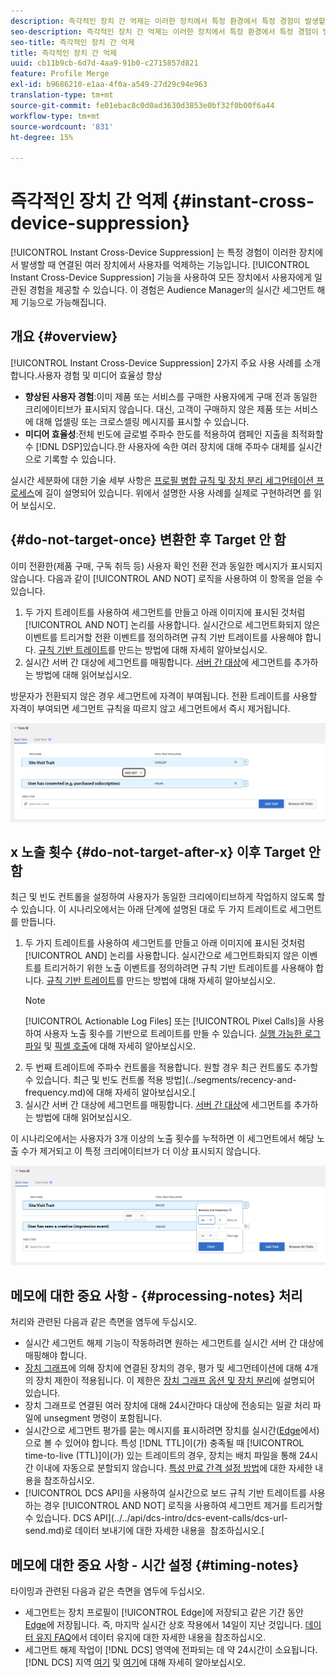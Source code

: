 ```yaml
---
description: 즉각적인 장치 간 억제는 이러한 장치에서 특정 환경에서 특정 경험이 발생할 때 연결되어 있는 여러 장치에 있는 사용자를 억제하는 기능입니다. 여러 장치 간에 일관된 경험을 사용자에게 제공하려면 즉각적인 장치 간 억제 기능을 사용하십시오. 이 경험은 Audience Manager의 실시간 세그먼트 해제 기능으로 가능해집니다.
seo-description: 즉각적인 장치 간 억제는 이러한 장치에서 특정 환경에서 특정 경험이 발생할 때 연결되어 있는 여러 장치에 있는 사용자를 억제하는 기능입니다. 여러 장치 간에 일관된 경험을 사용자에게 제공하려면 즉각적인 장치 간 억제 기능을 사용하십시오. 이 경험은 Audience Manager의 실시간 세그먼트 해제 기능으로 가능해집니다.
seo-title: 즉각적인 장치 간 억제
title: 즉각적인 장치 간 억제
uuid: cb11b9cb-6d7d-4aa9-91b0-c2715857d821
feature: Profile Merge
exl-id: b9686210-e1aa-4f0a-a549-27d29c94e963
translation-type: tm+mt
source-git-commit: fe01ebac8c0d0ad3630d3853e0bf32f0b00f6a44
workflow-type: tm+mt
source-wordcount: '831'
ht-degree: 15%

---
```


# 즉각적인 장치 간 억제 {#instant-cross-device-suppression}

[!UICONTROL Instant Cross-Device Suppression] 는 특정 경험이 이러한 장치에서 발생할 때 연결된 여러 장치에서 사용자를 억제하는 기능입니다. [!UICONTROL Instant Cross-Device Suppression] 기능을 사용하여 모든 장치에서 사용자에게 일관된 경험을 제공할 수 있습니다. 이 경험은 Audience Manager의 실시간 세그먼트 해제 기능으로 가능해집니다.

## 개요 {#overview}

[!UICONTROL Instant Cross-Device Suppression] 2가지 주요 사용 사례를 소개합니다.사용자 경험 및 미디어 효율성 향상

* **향상된 사용자 경험**:이미 제품 또는 서비스를 구매한 사용자에게 구매 전과 동일한 크리에이티브가 표시되지 않습니다. 대신, 고객이 구매하지 않은 제품 또는 서비스에 대해 업셀링 또는 크로스셀링 메시지를 표시할 수 있습니다.
* **미디어 효율성**:전체 빈도에 글로벌 주파수 한도를 적용하여 캠페인 지출을 최적화할 수  [!DNL DSP]있습니다.한 사용자에 속한 여러 장치에 대해 주파수 대체를 실시간으로 기록할 수 있습니다.

실시간 세분화에 대한 기술 세부 사항은 [프로필 병합 규칙 및 장치 분리 세그먼테이션 프로세스](merge-rule-unsegment.md)에 길이 설명되어 있습니다. 위에서 설명한 사용 사례를 실제로 구현하려면 를 읽어 보십시오.

## {#do-not-target-once} 변환한 후 Target 안 함

이미 전환한(제품 구매, 구독 취득 등) 사용자 확인 전환 전과 동일한 메시지가 표시되지 않습니다. 다음과 같이 [!UICONTROL AND NOT] 로직을 사용하여 이 항목을 얻을 수 있습니다.

1. 두 가지 트레이트를 사용하여 세그먼트를 만들고 아래 이미지에 표시된 것처럼 [!UICONTROL AND NOT] 논리를 사용합니다. 실시간으로 세그먼트화되지 않은 이벤트를 트리거할 전환 이벤트를 정의하려면 규칙 기반 트레이트를 사용해야 합니다. [규칙 기반 트레이트](../traits/create-onboarded-rule-based-traits.md)를 만드는 방법에 대해 자세히 알아보십시오.
2. 실시간 서버 간 대상에 세그먼트를 매핑합니다. [서버 간 대상](../destinations/add-edit-segments.md)에 세그먼트를 추가하는 방법에 대해 읽어보십시오.

방문자가 전환되지 않은 경우 세그먼트에 자격이 부여됩니다. 전환 트레이트를 사용할 자격이 부여되면 세그먼트 규칙을 따르지 않고 세그먼트에서 즉시 제거됩니다.

![](assets/and_not_use_case.png)

## x 노출 횟수 {#do-not-target-after-x} 이후 Target 안 함

최근 및 빈도 컨트롤을 설정하여 사용자가 동일한 크리에이티브하게 작업하지 않도록 할 수 있습니다. 이 시나리오에서는 아래 단계에 설명된 대로 두 가지 트레이트로 세그먼트를 만듭니다.

1. 두 가지 트레이트를 사용하여 세그먼트를 만들고 아래 이미지에 표시된 것처럼 [!UICONTROL AND] 논리를 사용합니다. 실시간으로 세그먼트화되지 않은 이벤트를 트리거하기 위한 노출 이벤트를 정의하려면 규칙 기반 트레이트를 사용해야 합니다. [규칙 기반 트레이트](../traits/create-onboarded-rule-based-traits.md)를 만드는 방법에 대해 자세히 알아보십시오.
   >[!NOTE]
   >
   >[!UICONTROL Actionable Log Files] 또는 [!UICONTROL Pixel Calls]을 사용하여 사용자 노출 횟수를 기반으로 트레이트를 만들 수 있습니다. [실행 가능한 로그 파일](../../integration/media-data-integration/actionable-log-files.md) 및 [픽셀 호출](../../integration/media-data-integration/impression-data-pixels.md)에 대해 자세히 알아보십시오.
2. 두 번째 트레이트에 주파수 컨트롤을 적용합니다. 원할 경우 최근 컨트롤도 추가할 수 있습니다. 최근 및 빈도 컨트롤 적용 방법](../segments/recency-and-frequency.md)에 대해 자세히 알아보십시오.[
3. 실시간 서버 간 대상에 세그먼트를 매핑합니다. [서버 간 대상](../destinations/add-edit-segments.md)에 세그먼트를 추가하는 방법에 대해 읽어보십시오.

이 시나리오에서는 사용자가 3개 이상의 노출 횟수를 누적하면 이 세그먼트에서 해당 노출 수가 제거되고 이 특정 크리에이티브가 더 이상 표시되지 않습니다.

![](assets/impressions_use_case.png)

## 메모에 대한 중요 사항 - {#processing-notes} 처리

처리와 관련된 다음과 같은 측면을 염두에 두십시오.

* 실시간 세그먼트 해제 기능이 작동하려면 원하는 세그먼트를 실시간 서버 간 대상에 매핑해야 합니다.
* [장치 그래프](profile-link-use-case.md#recommendations)에 의해 장치에 연결된 장치의 경우, 평가 및 세그먼테이션에 대해 4개의 장치 제한이 적용됩니다. 이 제한은 [장치 그래프 옵션 및 장치 분리](merge-rule-unsegment.md#device-graph-options-unsegmentation)에 설명되어 &#x200B; 있습니다.
* 장치 그래프로 연결된 여러 장치에 대해 24시간마다 대상에 전송되는 일괄 처리 파일에 unsegment 명령이 포함됩니다.
* 실시간으로 세그먼트 평가를 묻는 메시지를 표시하려면 장치를 실시간([Edge](../../reference/system-components/components-edge.md)에서)으로 볼 수 있어야 합니다. 특성 [!DNL TTL]이(가) 충족될 때 [!UICONTROL time-to-live (TTL)]이(가) 있는 트레이트의 경우, 장치는 배치 파일을 통해 24시간 이내에 자동으로 분할되지 않습니다&#x200B;. [특성 만료 간격 설정 방법](../traits/create-onboarded-rule-based-traits.md#set-expiration-interval)에 대한 자세한 내용을 참조하십시오.
* [!UICONTROL DCS API]을 사용하여 실시간으로 보드 규칙 기반 트레이트를 사용하는 경우 [!UICONTROL AND NOT] 로직을 사용하여 세그먼트 제거를 트리거할 수 있습니다. DCS API](../../api/dcs-intro/dcs-event-calls/dcs-url-send.md)로 데이터 보내기에 대한 자세한 내용을 &#x200B; 참조하십시오.[

## 메모에 대한 중요 사항 - 시간 설정 {#timing-notes}

타이밍과 관련된 다음과 같은 측면을 염두에 두십시오.

* 세그먼트는 장치 프로필이 [!UICONTROL Edge]에 저장되고 같은 기간 동안 [Edge](../../reference/system-components/components-edge.md)에 저장됩니다. 즉, 마지막 실시간 상호 작용에서 14일이 지난 것입니다. [데이터 유지 FAQ](../../faq/faq-privacy.md#data-retention-faq)에서 데이터 유지에 대한 자세한 내용을 참조하십시오.
* 세그먼트 해제 작업이 [!DNL DCS] 영역에 전파되는 데 약 24시간이 소요됩니다. [!DNL DCS] 지역 [여기](../..//reference/system-components/components-data-collection.md) 및 [여기](../../api/dcs-intro/dcs-api-reference/dcs-regions.md)에 대해 자세히 알아보십시오.
